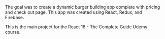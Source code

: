 The goal was to create a dynamic burger building app complete with pricing and check out page.  This app was created using React, Redux,  and Firebase.



This is the main project for the React 16 - The Complete Guide Udemy course.
